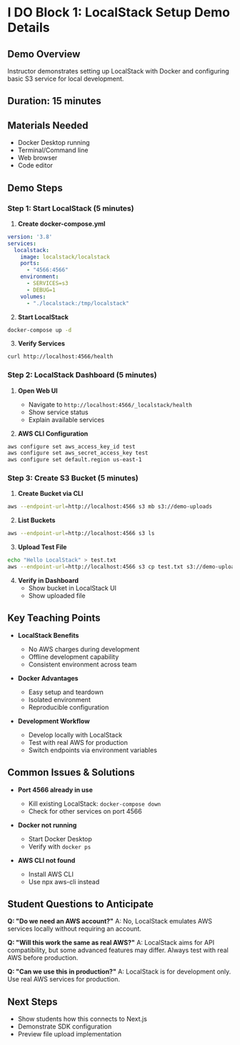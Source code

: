 # I DO Block 1: LocalStack Setup Demo Details

## Demo Overview
Instructor demonstrates setting up LocalStack with Docker and configuring basic S3 service for local development.

## Duration: 15 minutes

## Materials Needed
- Docker Desktop running
- Terminal/Command line
- Web browser
- Code editor

## Demo Steps

### Step 1: Start LocalStack (5 minutes)

1. **Create docker-compose.yml**
```yaml
version: '3.8'
services:
  localstack:
    image: localstack/localstack
    ports:
      - "4566:4566"
    environment:
      - SERVICES=s3
      - DEBUG=1
    volumes:
      - "./localstack:/tmp/localstack"
```

2. **Start LocalStack**
```bash
docker-compose up -d
```

3. **Verify Services**
```bash
curl http://localhost:4566/health
```

### Step 2: LocalStack Dashboard (5 minutes)

1. **Open Web UI**
   - Navigate to `http://localhost:4566/_localstack/health`
   - Show service status
   - Explain available services

2. **AWS CLI Configuration**
```bash
aws configure set aws_access_key_id test
aws configure set aws_secret_access_key test
aws configure set default.region us-east-1
```

### Step 3: Create S3 Bucket (5 minutes)

1. **Create Bucket via CLI**
```bash
aws --endpoint-url=http://localhost:4566 s3 mb s3://demo-uploads
```

2. **List Buckets**
```bash
aws --endpoint-url=http://localhost:4566 s3 ls
```

3. **Upload Test File**
```bash
echo "Hello LocalStack" > test.txt
aws --endpoint-url=http://localhost:4566 s3 cp test.txt s3://demo-uploads/
```

4. **Verify in Dashboard**
   - Show bucket in LocalStack UI
   - Show uploaded file

## Key Teaching Points

- **LocalStack Benefits**
  - No AWS charges during development
  - Offline development capability
  - Consistent environment across team

- **Docker Advantages**
  - Easy setup and teardown
  - Isolated environment
  - Reproducible configuration

- **Development Workflow**
  - Develop locally with LocalStack
  - Test with real AWS for production
  - Switch endpoints via environment variables

## Common Issues & Solutions

- **Port 4566 already in use**
  - Kill existing LocalStack: `docker-compose down`
  - Check for other services on port 4566

- **Docker not running**
  - Start Docker Desktop
  - Verify with `docker ps`

- **AWS CLI not found**
  - Install AWS CLI
  - Use npx aws-cli instead

## Student Questions to Anticipate

**Q: "Do we need an AWS account?"**
A: No, LocalStack emulates AWS services locally without requiring an account.

**Q: "Will this work the same as real AWS?"**
A: LocalStack aims for API compatibility, but some advanced features may differ. Always test with real AWS before production.

**Q: "Can we use this in production?"**
A: LocalStack is for development only. Use real AWS services for production.

## Next Steps
- Show students how this connects to Next.js
- Demonstrate SDK configuration
- Preview file upload implementation